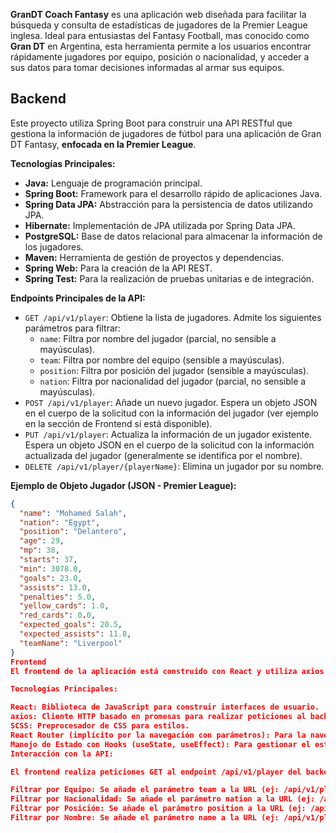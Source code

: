 **GranDT Coach Fantasy** es una aplicación web diseñada para facilitar la búsqueda y consulta de estadísticas de jugadores de la Premier League inglesa. Ideal para entusiastas del Fantasy Football, mas conocido como **Gran DT** en Argentina, 
esta herramienta permite a los usuarios encontrar rápidamente jugadores por equipo, posición o nacionalidad, y acceder a sus datos para tomar decisiones informadas al armar sus equipos.





## Backend

Este proyecto utiliza Spring Boot para construir una API RESTful que gestiona la información de jugadores de fútbol para una aplicación de Gran DT Fantasy, **enfocada en la Premier League**.

**Tecnologías Principales:**

* **Java:** Lenguaje de programación principal.
* **Spring Boot:** Framework para el desarrollo rápido de aplicaciones Java.
* **Spring Data JPA:** Abstracción para la persistencia de datos utilizando JPA.
* **Hibernate:** Implementación de JPA utilizada por Spring Data JPA.
* **PostgreSQL:** Base de datos relacional para almacenar la información de los jugadores.
* **Maven:** Herramienta de gestión de proyectos y dependencias.
* **Spring Web:** Para la creación de la API REST.
* **Spring Test:** Para la realización de pruebas unitarias e de integración.

**Endpoints Principales de la API:**

* `GET /api/v1/player`: Obtiene la lista de jugadores. Admite los siguientes parámetros para filtrar:
    * `name`: Filtra por nombre del jugador (parcial, no sensible a mayúsculas).
    * `team`: Filtra por nombre del equipo (sensible a mayúsculas).
    * `position`: Filtra por posición del jugador (sensible a mayúsculas).
    * `nation`: Filtra por nacionalidad del jugador (parcial, no sensible a mayúsculas).
* `POST /api/v1/player`: Añade un nuevo jugador. Espera un objeto JSON en el cuerpo de la solicitud con la información del jugador (ver ejemplo en la sección de Frontend si está disponible).
* `PUT /api/v1/player`: Actualiza la información de un jugador existente. Espera un objeto JSON en el cuerpo de la solicitud con la información actualizada del jugador (generalmente se identifica por el nombre).
* `DELETE /api/v1/player/{playerName}`: Elimina un jugador por su nombre.

**Ejemplo de Objeto Jugador (JSON - Premier League):**

```json
{
  "name": "Mohamed Salah",
  "nation": "Egypt",
  "position": "Delantero",
  "age": 29,
  "mp": 38,
  "starts": 37,
  "min": 3078.0,
  "goals": 23.0,
  "assists": 13.0,
  "penalties": 5.0,
  "yellow_cards": 1.0,
  "red_cards": 0.0,
  "expected_goals": 20.5,
  "expected_assists": 11.8,
  "teamName": "Liverpool"
}
Frontend
El frontend de la aplicación está construido con React y utiliza axios para comunicarse con la API backend.

Tecnologías Principales:

React: Biblioteca de JavaScript para construir interfaces de usuario.
axios: Cliente HTTP basado en promesas para realizar peticiones al backend.
SCSS: Preprocesador de CSS para estilos.
React Router (implícito por la navegación con parámetros): Para la navegación entre diferentes vistas o la manipulación de la URL para el filtrado.
Manejo de Estado con Hooks (useState, useEffect): Para gestionar el estado de los componentes y realizar efectos secundarios como las llamadas a la API.
Interacción con la API:

El frontend realiza peticiones GET al endpoint /api/v1/player del backend para obtener la información de los jugadores, utilizando parámetros en la URL (query parameters) para aplicar filtros:

Filtrar por Equipo: Se añade el parámetro team a la URL (ej: /api/v1/player?team=Liverpool).
Filtrar por Nacionalidad: Se añade el parámetro nation a la URL (ej: /api/v1/player?nation=Egypt).
Filtrar por Posición: Se añade el parámetro position a la URL (ej: /api/v1/player?position=Delantero).
Filtrar por Nombre: Se añade el parámetro name a la URL (ej: /api/v1/player?name=Mohamed%20Salah).
